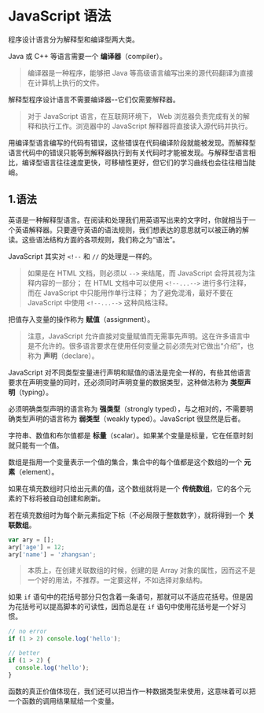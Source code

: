 # JavaScript 语法

程序设计语言分为解释型和编译型两大类。

Java 或 C++ 等语言需要一个 **编译器**（compiler）。

> 编译器是一种程序，能够把 Java 等高级语言编写出来的源代码翻译为直接在计算机上执行的文件。

解释型程序设计语言不需要编译器--它们仅需要解释器。

> 对于 JavaScript 语言，在互联网环境下， Web 浏览器负责完成有关的解释和执行工作。浏览器中的 JavaScript 解释器将直接读入源代码并执行。

用编译型语言编写的代码有错误，这些错误在代码编译阶段就能被发现。而解释型语言代码中的错误只能等到解释器执行到有关代码时才能被发现。与解释型语言相比，编译型语言往往速度更快，可移植性更好，但它们的学习曲线也会往往相当陡峭。

## 1.语法

英语是一种解释型语言。在阅读和处理我们用英语写出来的文字时，你就相当于一个英语解释器。只要遵守英语的语法规则，我们想表达的意思就可以被正确的解读。这些语法结构方面的各项规则，我们称之为“语法”。

JavaScript 其实对 `<!--` 和 `//` 的处理是一样的。

> 如果是在 HTML 文档，则必须以 `-->` 来结尾，而 JavaScript 会将其视为注释内容的一部分；
> 在 HTML 文档中可以使用 `<!--...-->` 进行多行注释，而在 JavaScript 中只能用作单行注释；
> 为了避免混淆，最好不要在 JavaScript 中使用 `<!--...-->` 这种风格注释。

把值存入变量的操作称为 **赋值**（assignment）。

> 注意，JavaScript 允许直接对变量赋值而无需事先声明。这在许多语言中是不允许的。很多语言要求在使用任何变量之前必须先对它做出“介绍”，也称为 **声明**（declare）。

JavaScript 对不同类型变量进行声明和赋值的语法是完全一样的，有些其他语言要求在声明变量的同时，还必须同时声明变量的数据类型，这种做法称为 **类型声明**（typing）。

必须明确类型声明的语言称为 **强类型**（strongly typed），与之相对的，不需要明确类型声明的语言称为 **弱类型**（weakly typed）。JavaScript 很显然是后者。

字符串、数值和布尔值都是 **标量**（scalar）。如果某个变量是标量，它在任意时刻就只能有一个值。

数组是指用一个变量表示一个值的集合，集合中的每个值都是这个数组的一个 **元素**（element）。

如果在填充数组时只给出元素的值，这个数组就将是一个 **传统数组**，它的各个元素的下标将被自动创建和刷新。

若在填充数组时为每个新元素指定下标（不必局限于整数数字），就将得到一个 **关联数组**。

```js
var ary = [];
ary['age'] = 12;
ary['name'] = 'zhangsan';
```

> 本质上，在创建关联数组的时候，创建的是 Array 对象的属性，因而这不是一个好的用法，不推荐。一定要这样，不如选择对象结构。

如果 `if` 语句中的花括号部分只包含着一条语句，那就可以不适应花括号。但是因为花括号可以提高脚本的可读性，因而总是在 `if`  语句中使用花括号是一个好习惯。

```js
// no error
if (1 > 2) console.log('hello');

// better
if (1 > 2) {
  console.log('hello');
}
```

函数的真正价值体现在，我们还可以把当作一种数据类型来使用，这意味着可以把一个函数的调用结果赋给一个变量。
